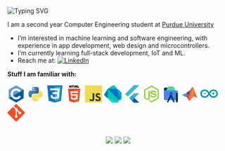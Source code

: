 ![Typing SVG](https://readme-typing-svg.herokuapp.com/?lines=Hi,+I+am+Mahir+:\))

I am a second year Computer Engineering student at [Purdue University](https://www.purdue.edu/)
- I’m interested in machine learning and software engineering, with experience in app development, web design and microcontrollers.
- I’m currently learning full-stack development, IoT and ML.
- Reach me at: <a href="https://www.linkedin.com/in/shahmdmahir03/"><img src="https://img.shields.io/badge/linkedin-%230077B5.svg?&style=for-the-badge&logo=linkedin&logoColor=white" alt="LinkedIn" width="75px" /></a>&nbsp;


<b>Stuff I am familiar with:</b>
<br>
<br>
<img src="https://raw.githubusercontent.com/devicons/devicon/master/icons/c/c-original.svg" alt="c" width="40" height="40"/>
<img src="https://raw.githubusercontent.com/devicons/devicon/master/icons/python/python-original.svg" alt="python" width="40" height="40"/>
<img src="https://raw.githubusercontent.com/devicons/devicon/master/icons/css3/css3-original.svg" alt="css3" width="40" height="40"/>
<img src="https://raw.githubusercontent.com/devicons/devicon/master/icons/html5/html5-original-wordmark.svg" alt="html5" width="40" height="40"/>
<img src="https://raw.githubusercontent.com/devicons/devicon/master/icons/javascript/javascript-original.svg" alt="javascript" width="40" height="40"/>
<img src="https://raw.githubusercontent.com/devicons/devicon/master/icons/dart/dart-original.svg" alt="dart" width="40" height="40"/>
<img src="https://raw.githubusercontent.com/devicons/devicon/master/icons/flutter/flutter-original.svg" alt="flutter" width="40" height="40"/>
<img src="https://raw.githubusercontent.com/devicons/devicon/master/icons/nodejs/nodejs-original.svg" alt="nodejs" width="40" height="40"/>
<img src="https://raw.githubusercontent.com/devicons/devicon/master/icons/androidstudio/androidstudio-original.svg" alt="androidstudio" width="40" height="40"/>
<img src="https://raw.githubusercontent.com/devicons/devicon/master/icons/matlab/matlab-original.svg" alt="matlab" width="40" height="40"/>
<img src="https://raw.githubusercontent.com/devicons/devicon/master/icons/arduino/arduino-original.svg" alt="arduino" width="40" height="40"/>
<img src="https://raw.githubusercontent.com/devicons/devicon/master/icons/git/git-original.svg" alt="git" width="40" height="40"/>
<br>
<br>


<p align = "center">
  <img src = "https://github-readme-stats.vercel.app/api?username=shah527&show_icons=true&theme=nightowl&hide_border=true" width = 400>
  <img src = "https://github-readme-streak-stats.herokuapp.com?user=shah527&theme=nightowl&hide_border=true" width = 400>
  <img src = "https://github-readme-stats.vercel.app/api/top-langs/?username=shah527&layout=compact&hide_border=true&hide=html,css&theme=nightowl&langs_count=6" width = 400>
</p>

